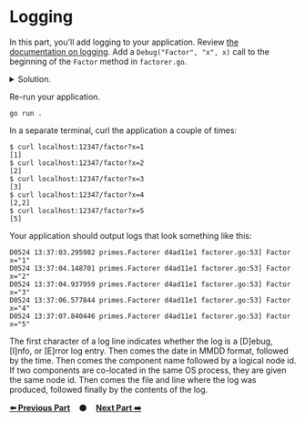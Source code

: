 # Logging

In this part, you'll add logging to your application. Review [the documentation
on logging][logging]. Add a `Debug("Factor", "x", x)` call to the beginning of
the `Factor` method in `factorer.go`.

<details>
<summary>Solution.</summary>

TODO(mwhittaker): Embed solution here.
</details>

Re-run your application.

```
go run .
```

In a separate terminal, curl the application a couple of times:

```
$ curl localhost:12347/factor?x=1
[1]
$ curl localhost:12347/factor?x=2
[2]
$ curl localhost:12347/factor?x=3
[3]
$ curl localhost:12347/factor?x=4
[2,2]
$ curl localhost:12347/factor?x=5
[5]
```

Your application should output logs that look something like this:

```
D0524 13:37:03.295982 primes.Factorer d4ad11e1 factorer.go:53] Factor x="1"
D0524 13:37:04.148701 primes.Factorer d4ad11e1 factorer.go:53] Factor x="2"
D0524 13:37:04.937959 primes.Factorer d4ad11e1 factorer.go:53] Factor x="3"
D0524 13:37:06.577844 primes.Factorer d4ad11e1 factorer.go:53] Factor x="4"
D0524 13:37:07.840446 primes.Factorer d4ad11e1 factorer.go:53] Factor x="5"
```

The first character of a log line indicates whether the log is a [D]ebug,
[I]nfo, or [E]rror log entry. Then comes the date in MMDD format, followed by
the time. Then comes the component name followed by a logical node id. If two
components are co-located in the same OS process, they are given the same node
id. Then comes the file and line where the log was produced, followed finally by
the contents of the log.

[**:arrow_left: Previous Part**](../04)
&nbsp;&nbsp;&nbsp;:black_circle:&nbsp;&nbsp;&nbsp;
[**Next Part :arrow_right:**](../06)

[logging]: https://serviceweaver.dev/docs.html#logging
